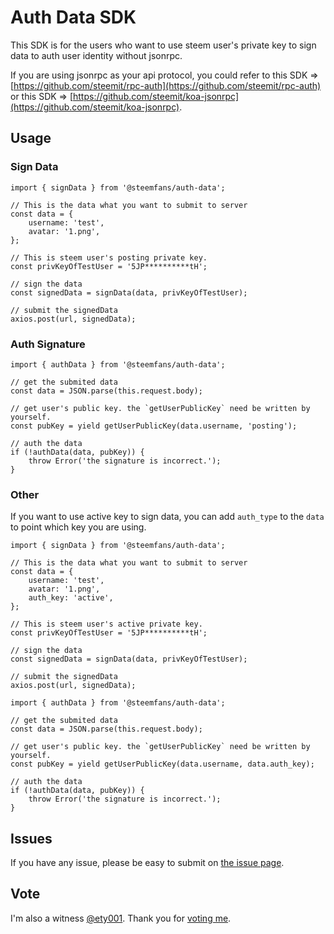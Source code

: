 # Auth Data SDK

This SDK is for the users who want to use steem user's private key to sign data to auth user identity without jsonrpc.

If you are using jsonrpc as your api protocol, you could refer to this SDK => [https://github.com/steemit/rpc-auth](https://github.com/steemit/rpc-auth) or this SDK => [https://github.com/steemit/koa-jsonrpc](https://github.com/steemit/koa-jsonrpc).

## Usage

### Sign Data

```
import { signData } from '@steemfans/auth-data';

// This is the data what you want to submit to server
const data = {
    username: 'test',
    avatar: '1.png',
};

// This is steem user's posting private key.
const privKeyOfTestUser = '5JP**********tH';

// sign the data
const signedData = signData(data, privKeyOfTestUser);

// submit the signedData
axios.post(url, signedData);  
```

### Auth Signature

```
import { authData } from '@steemfans/auth-data';

// get the submited data
const data = JSON.parse(this.request.body);

// get user's public key. the `getUserPublicKey` need be written by yourself.
const pubKey = yield getUserPublicKey(data.username, 'posting');

// auth the data
if (!authData(data, pubKey)) {
    throw Error('the signature is incorrect.');
}
```

### Other

If you want to use active key to sign data, you can add `auth_type` to the `data`
to point which key you are using.

```
import { signData } from '@steemfans/auth-data';

// This is the data what you want to submit to server
const data = {
    username: 'test',
    avatar: '1.png',
    auth_key: 'active',
};

// This is steem user's active private key.
const privKeyOfTestUser = '5JP**********tH';

// sign the data
const signedData = signData(data, privKeyOfTestUser);

// submit the signedData
axios.post(url, signedData);  
```

```
import { authData } from '@steemfans/auth-data';

// get the submited data
const data = JSON.parse(this.request.body);

// get user's public key. the `getUserPublicKey` need be written by yourself.
const pubKey = yield getUserPublicKey(data.username, data.auth_key);

// auth the data
if (!authData(data, pubKey)) {
    throw Error('the signature is incorrect.');
}
```

## Issues

If you have any issue, please be easy to submit on [the issue page](https://github.com/steemfans/auth-data/issues).

## Vote

I'm also a witness [@ety001](https://steemit.com/@ety001). 
Thank you for [voting me](https://steemlogin.com/sign/account-witness-vote?witness=ety001&approve=1).
